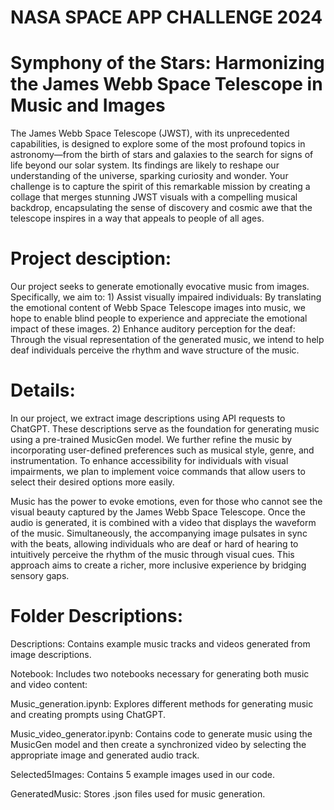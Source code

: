 # NASA SPACE APP CHALLENGE 2024

# Symphony of the Stars: Harmonizing the James Webb Space Telescope in Music and Images

The James Webb Space Telescope (JWST), with its unprecedented capabilities, is designed to explore some of the most profound topics in astronomy—from the birth of stars and galaxies to the search for signs of life beyond our solar system. Its findings are likely to reshape our understanding of the universe, sparking curiosity and wonder. Your challenge is to capture the spirit of this remarkable mission by creating a collage that merges stunning JWST visuals with a compelling musical backdrop, encapsulating the sense of discovery and cosmic awe that the telescope inspires in a way that appeals to people of all ages.

# Project desciption:

Our project seeks to generate emotionally evocative music from images. Specifically, we aim to: 1) Assist visually impaired individuals: By translating the emotional content of Webb Space Telescope images into music, we hope to enable blind people to experience and appreciate the emotional impact of these images. 2) Enhance auditory perception for the deaf: Through the visual representation of the generated music, we intend to help deaf individuals perceive the rhythm and wave structure of the music.

# Details:

In our project, we extract image descriptions using API requests to ChatGPT. These descriptions serve as the foundation for generating music using a pre-trained MusicGen model. We further refine the music by incorporating user-defined preferences such as musical style, genre, and instrumentation. To enhance accessibility for individuals with visual impairments, we plan to implement voice commands that allow users to select their desired options more easily.

Music has the power to evoke emotions, even for those who cannot see the visual beauty captured by the James Webb Space Telescope. Once the audio is generated, it is combined with a video that displays the waveform of the music. Simultaneously, the accompanying image pulsates in sync with the beats, allowing individuals who are deaf or hard of hearing to intuitively perceive the rhythm of the music through visual cues. This approach aims to create a richer, more inclusive experience by bridging sensory gaps.

# Folder Descriptions:

Descriptions: Contains example music tracks and videos generated from image descriptions.

Notebook: Includes two notebooks necessary for generating both music and video content:

Music_generation.ipynb: Explores different methods for generating music and creating prompts using ChatGPT.

Music_video_generator.ipynb: Contains code to generate music using the MusicGen model and then create a synchronized video by selecting the appropriate image and generated audio track.

Selected5Images: Contains 5 example images used in our code.

GeneratedMusic: Stores .json files used for music generation.
